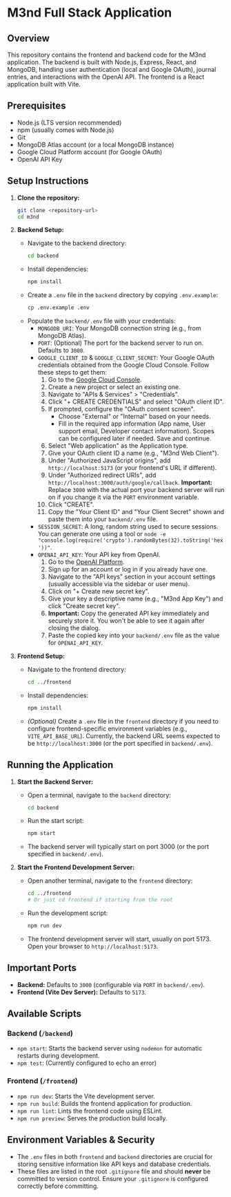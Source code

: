 # M3nd Full Stack Application

## Overview

This repository contains the frontend and backend code for the M3nd application. The backend is built with Node.js, Express, React, and MongoDB, handling user authentication (local and Google OAuth), journal entries, and interactions with the OpenAI API. The frontend is a React application built with Vite.

## Prerequisites

*   Node.js (LTS version recommended)
*   npm (usually comes with Node.js)
*   Git
*   MongoDB Atlas account (or a local MongoDB instance)
*   Google Cloud Platform account (for Google OAuth)
*   OpenAI API Key

## Setup Instructions

1.  **Clone the repository:**
    ```bash
    git clone <repository-url>
    cd m3nd
    ```

2.  **Backend Setup:**
    *   Navigate to the backend directory:
        ```bash
        cd backend
        ```
    *   Install dependencies:
        ```bash
        npm install
        ```
    *   Create a `.env` file in the `backend` directory by copying `.env.example`:
        ```bash
        cp .env.example .env
        ```
    *   Populate the `backend/.env` file with your credentials:
        *   `MONGODB_URI`: Your MongoDB connection string (e.g., from MongoDB Atlas).
        *   `PORT`: (Optional) The port for the backend server to run on. Defaults to `3000`.
        *   `GOOGLE_CLIENT_ID` & `GOOGLE_CLIENT_SECRET`: Your Google OAuth credentials obtained from the Google Cloud Console. Follow these steps to get them:
            1.  Go to the [Google Cloud Console](https://console.cloud.google.com/).
            2.  Create a new project or select an existing one.
            3.  Navigate to "APIs & Services" > "Credentials".
            4.  Click "+ CREATE CREDENTIALS" and select "OAuth client ID".
            5.  If prompted, configure the "OAuth consent screen".
                *   Choose "External" or "Internal" based on your needs.
                *   Fill in the required app information (App name, User support email, Developer contact information). Scopes can be configured later if needed. Save and continue.
            6.  Select "Web application" as the Application type.
            7.  Give your OAuth client ID a name (e.g., "M3nd Web Client").
            8.  Under "Authorized JavaScript origins", add `http://localhost:5173` (or your frontend's URL if different).
            9.  Under "Authorized redirect URIs", add `http://localhost:3000/auth/google/callback`. **Important:** Replace `3000` with the actual port your backend server will run on if you change it via the `PORT` environment variable.
            10. Click "CREATE".
            11. Copy the "Your Client ID" and "Your Client Secret" shown and paste them into your `backend/.env` file.
        *   `SESSION_SECRET`: A long, random string used to secure sessions. You can generate one using a tool or `node -e "console.log(require('crypto').randomBytes(32).toString('hex'))"`.
        *   `OPENAI_API_KEY`: Your API key from OpenAI.
            1.  Go to the [OpenAI Platform](https://platform.openai.com/).
            2.  Sign up for an account or log in if you already have one.
            3.  Navigate to the "API keys" section in your account settings (usually accessible via the sidebar or user menu).
            4.  Click on "+ Create new secret key".
            5.  Give your key a descriptive name (e.g., "M3nd App Key") and click "Create secret key".
            6.  **Important:** Copy the generated API key immediately and securely store it. You won't be able to see it again after closing the dialog.
            7.  Paste the copied key into your `backend/.env` file as the value for `OPENAI_API_KEY`.

3.  **Frontend Setup:**
    *   Navigate to the frontend directory:
        ```bash
        cd ../frontend
        ```
    *   Install dependencies:
        ```bash
        npm install
        ```
    *   *(Optional)* Create a `.env` file in the `frontend` directory if you need to configure frontend-specific environment variables (e.g., `VITE_API_BASE_URL`). Currently, the backend URL seems expected to be `http://localhost:3000` (or the port specified in `backend/.env`).

## Running the Application

1.  **Start the Backend Server:**
    *   Open a terminal, navigate to the `backend` directory:
        ```bash
        cd backend
        ```
    *   Run the start script:
        ```bash
        npm start
        ```
    *   The backend server will typically start on port 3000 (or the port specified in `backend/.env`).

2.  **Start the Frontend Development Server:**
    *   Open another terminal, navigate to the `frontend` directory:
        ```bash
        cd ../frontend
        # Or just cd frontend if starting from the root
        ```
    *   Run the development script:
        ```bash
        npm run dev
        ```
    *   The frontend development server will start, usually on port 5173. Open your browser to `http://localhost:5173`.

## Important Ports

*   **Backend:** Defaults to `3000` (configurable via `PORT` in `backend/.env`).
*   **Frontend (Vite Dev Server):** Defaults to `5173`.

## Available Scripts

### Backend (`/backend`)

*   `npm start`: Starts the backend server using `nodemon` for automatic restarts during development.
*   `npm test`: (Currently configured to echo an error)

### Frontend (`/frontend`)

*   `npm run dev`: Starts the Vite development server.
*   `npm run build`: Builds the frontend application for production.
*   `npm run lint`: Lints the frontend code using ESLint.
*   `npm run preview`: Serves the production build locally.

## Environment Variables & Security

*   The `.env` files in both `frontend` and `backend` directories are crucial for storing sensitive information like API keys and database credentials.
*   These files are listed in the root `.gitignore` file and should **never** be committed to version control. Ensure your `.gitignore` is configured correctly before committing. 